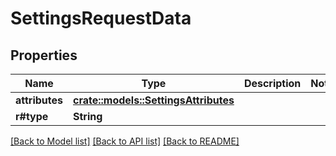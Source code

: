 # SettingsRequestData

## Properties

Name | Type | Description | Notes
------------ | ------------- | ------------- | -------------
**attributes** | [**crate::models::SettingsAttributes**](SettingsAttributes.md) |  | 
**r#type** | **String** |  | 

[[Back to Model list]](../README.md#documentation-for-models) [[Back to API list]](../README.md#documentation-for-api-endpoints) [[Back to README]](../README.md)


